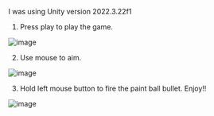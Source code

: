 I was using Unity version 2022.3.22f1

1. Press play to play the game.

![image](https://github.com/user-attachments/assets/1ebcab81-7fa9-444c-88cc-1df460028b2e)

2. Use mouse to aim.

![image](https://github.com/user-attachments/assets/8b004b26-8d77-4e24-97e5-8a18ceec5ab5)

3. Hold left mouse button to fire the paint ball bullet. Enjoy!!

![image](https://github.com/user-attachments/assets/98397145-8176-4234-8bce-624accaf225d)

